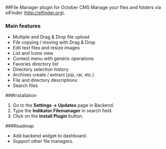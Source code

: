 ##File Manager plugin for October CMS
Manage your files and folders via elFinder (http://elfinder.org).

### Main features
* Multiple and Drag & Drop file upload
* File copying / moving with Drag & Drop
* Edit text files and resize images
* List and Icons view
* Contect menu with generic operations
* Favories directory list
* Directory selection history
* Archives create / extract (zip, rar, etc.)
* File and directory descriptions
* Search files

###Installation
1. Go to the __Settings -> Updates__ page in Backend.
1. Type the __Indikator.Filemanager__ in search field.
1. Click on the __Install Plugin__ button.

###Roadmap
* Add backend widget to dashboard.
* Support other file managers.
